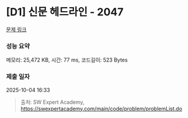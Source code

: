 # [D1] 신문 헤드라인 - 2047 

[문제 링크](https://swexpertacademy.com/main/code/problem/problemDetail.do?contestProbId=AV5QKsLaAy0DFAUq) 

### 성능 요약

메모리: 25,472 KB, 시간: 77 ms, 코드길이: 523 Bytes

### 제출 일자

2025-10-04 16:33



> 출처: SW Expert Academy, https://swexpertacademy.com/main/code/problem/problemList.do